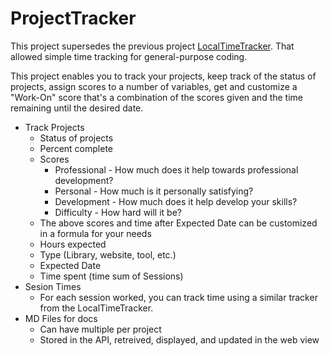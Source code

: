 # ProjectTracker

This project supersedes the previous project [LocalTimeTracker](https://github.com/Cody-Howell/LocalTimeTracker). 
That allowed simple time tracking for general-purpose coding. 

This project enables you to track your projects, keep track of the status of projects, assign scores to a number 
of variables, get and customize a "Work-On" score that's a combination of the scores given and the time 
remaining until the desired date. 

- Track Projects
  - Status of projects
  - Percent complete
  - Scores
    - Professional - How much does it help towards professional development? 
    - Personal - How much is it personally satisfying? 
    - Development - How much does it help develop your skills? 
    - Difficulty - How hard will it be?
  - The above scores and time after Expected Date can be customized in a formula for your needs 
  - Hours expected
  - Type (Library, website, tool, etc.)
  - Expected Date
  - Time spent (time sum of Sessions)
- Sesion Times
  - For each session worked, you can track time using a similar tracker from the LocalTimeTracker. 
- MD Files for docs
  - Can have multiple per project
  - Stored in the API, retreived, displayed, and updated in the web view